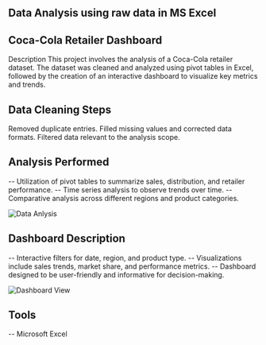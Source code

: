 ## Data Analysis using raw data in MS Excel

## Coca-Cola Retailer Dashboard
Description
This project involves the analysis of a Coca-Cola retailer dataset. The dataset was cleaned and analyzed using pivot tables in Excel, followed by the creation of an interactive dashboard to visualize key metrics and trends.

## Data Cleaning Steps
Removed duplicate entries.
Filled missing values and corrected data formats.
Filtered data relevant to the analysis scope.

## Analysis Performed
-- Utilization of pivot tables to summarize sales, distribution, and retailer performance.
-- Time series analysis to observe trends over time.
-- Comparative analysis across different regions and product categories.

![Data Anlysis](https://github.com/Sankari0299/Coca-Cola-Dashborad----Excel/assets/122591357/793d846a-39b7-41ec-bb0d-1ad1e8c3388b)

## Dashboard Description
-- Interactive filters for date, region, and product type.
-- Visualizations include sales trends, market share, and performance metrics.
-- Dashboard designed to be user-friendly and informative for decision-making.

![Dashboard View](https://github.com/Sankari0299/Coca-Cola-Dashborad----Excel/assets/122591357/dbfe70aa-4eaf-4e39-bfa2-bbd8b0a9ff85)

## Tools
-- Microsoft Excel 

